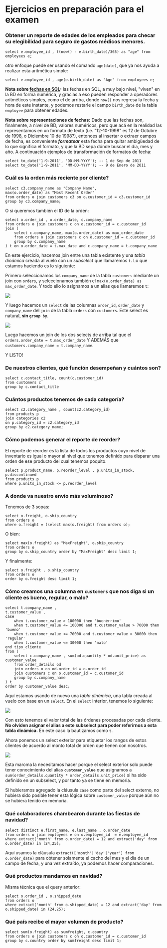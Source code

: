 # Ejercicios en preparación para el examen

### Obtener un reporte de edades de los empleados para checar su elegibilidad para seguro de gastos médicos menores.

`select e.employee_id , ((now() - e.birth_date)/365) as "age" from employees e;`

otro enfoque puede ser usando el comando `age(date)`, que ya nos ayuda a realizar esta aritmética simple:

`select e.employee_id , age(e.birth_date) as "Age" from employees e;`

**Nota sobre [fechas en SQL](https://www.postgresql.org/docs/current/datatype-datetime.html):** las fechas en SQL, a muy bajo nivel, "viven" en la BD en forma numérica, y gracias a eso pueden responder a operadores aritméticos simples, como el de arriba, donde `now()` nos regresa la fecha y hora de este instante, y podemos restarle el campo `birth_date` de la tabla `employee` para obtener edades.

**Nota sobre representaciones de fechas:** Dado que las fechas son, finalmente, a nivel de BD,  valores numéricos, pero que acá en la realidad las representamos en un formato de texto (i.e. "12-10-1998" es 12 de Octubre de 1998, o Diciembre 10 de 1998?), entonces al insertar o extraer campos de fecha, es conveniente _**formatear**_ esta fecha para quitar ambigüedad de lo que significa el formato, y que la BD sepa dónde buscar el día, mes y año. A continuación ejemplos de transformación de formatos de fecha:

```
select to_date('1-9-2011', 'DD-MM-YYYY'); -- 1 de Sep de 2011
select to_date('1-9-2011', 'MM-DD-YYYY'); -- 9 de Enero de 2011
```

### Cuál es la orden más reciente por cliente?

```
select c3.company_name as "Company Name", 
max(o.order_date) as "Most Recent Order" 
from orders o join customers c3 on o.customer_id = c3.customer_id 
group by c3.company_name;
```

O si queremos también el ID de la orden:

```
select o.order_id , o.order_date, c.company_name
from orders o join customers c on o.customer_id = c.customer_id 
join (
	select c.company_name, max(o.order_date) as max_order_date
	from orders o join customers c on o.customer_id = c.customer_id
	group by c.company_name 
) t on o.order_date = t.max_date and c.company_name = t.company_name
```

En este ejercicio, hacemos join entre una tabla existente y una _tabla dinámica_ creada al vuelo con un _subselect_ que llamaremos `t`. Lo que estamos haciendo es lo siguiente:

Primero seleccionamos los `company_name` de la tabla `customers` mediante un join con `orders`, y seleccionamos también el `max(o.order_date) as max_order_date`. Y todo ello lo asignamos a un alias que llamaremos `t`:

![](https://i.imgur.com/tcTALu9.png)

Y luego hacemos un `select` de las columnas `order_id`, `order_date` y `company_name` del `join` de la tabla `orders` con `customers`. Este select es natural, **sin `group by`**.

![](https://i.imgur.com/aiX5jiL.png)

Luego hacemos un join de los dos selects de arriba tal que el `orders.order_date = t.max_order_date` Y ADEMÁS que `customers.company_name = t.company_name`.

Y LISTO!

### De nuestros clientes, qué función desempeñan y cuántos son?
```
select c.contact_title, count(c.customer_id)
from customers c 
group by c.contact_title
```

### Cuántos productos tenemos de cada categoría?
```
select c2.category_name , count(c2.category_id) 
from products p 
join categories c2 
on p.category_id = c2.category_id 
group by c2.category_name;
```

### Cómo podemos generar el reporte de reorder?
El reporte de reorder es la lista de todos los productos cuyo nivel de inventario es igual o mayor al nivel que tenemos definido para disparar una orden de ese producto del cual tenemos poquito.

```
select p.product_name, p.reorder_level , p.units_in_stock, p.discontinued 
from products p
where p.units_in_stock <= p.reorder_level
```

### A donde va nuestro envío más voluminoso?
Tenemos de 3 sopas:

```
select o.freight, o.ship_country 
from orders o 
where o.freight = (select max(o.freight) from orders o);
```

O bien:

```
select max(o.freight) as "MaxFreight", o.ship_country 
from orders o 
group by o.ship_country order by "MaxFreight" desc limit 1;
```

Y finalmente:

```
select o.freight , o.ship_country
from orders o
order by o.freight desc limit 1;
```

### Cómo creamos una columna en `customers` que nos diga si un cliente es bueno, regular, o malo?
```
select t.company_name , 
t.customer_value , 
case 
	when t.customer_value > 100000 then 'buenérrimo' 
	when t.customer_value <= 100000 and t.customer_value > 70000 then 'bueno' 
	when t.customer_value <= 70000 and t.customer_value > 30000 then 'regular' 
	when t.customer_value <= 30000 then 'malo' 
end tipo_cliente
from (
	select c.company_name , sum(od.quantity * od.unit_price) as customer_value
	from order_details od
	join orders o on od.order_id = o.order_id 
	join customers c on o.customer_id = c.customer_id 
	group by c.company_name
) t
order by customer_value desc;
```

Aquí estamos usando de nuevo una _tabla dinámica_, una tabla creada al vuelo con base en un `select`. En el `select` interior, tenemos lo siguiente:

![](https://i.imgur.com/EpBLUOt.png)

Con esto tenemos el valor total de las órdenes procesadas por cada cliente. **No olviden asignar el alias a este subselect para poder referirnos a esta tabla dinámica.** En este caso la bautizamos como `t`.

Ahora ponemos un select exterior para etiquetar los rangos de estos clientes de acuerdo al monto total de orden que tienen con nosotros.

![](https://i.imgur.com/svf8ufK.png)

Esta maroma la necesitamos hacer porque el select exterior solo puede tener conocimiento del alias **`customer_value`** que asignamos a `sum(order_details.quantity * order_details.unit_price)` si ha sido definido en un subselect, y por tanto ya se tiene en memoria.

Si hubieramos agregado la cláusula `case` como parte del select externo, no hubiera sido posible tener esta lógica sobre `customer_value` porque aún no se hubiera tenido en memoria.

### Qué colaboradores chambearon durante las fiestas de navidad?
```
select distinct e.first_name, e.last_name , o.order_date
from orders o join employees e on o.employee_id  = e.employee_id 
where extract('month' from o.order_date) = 12 and extract('day' from o.order_date) in (24,25); 
```

Aquí usamos la cláusula `extract(['month'|'day'|'year'] from o.order_date)` para obtener solamente el cacho del mes y el día de un campo de fecha, y una vez extraído, ya podemos hacer comparaciones.

### Qué productos mandamos en navidad?
Misma técnica que el query anterior:
```
select o.order_id , o.shipped_date 
from orders o
where extract('month' from o.shipped_date) = 12 and extract('day' from o.shipped_date) in (24,25); 
```

### Qué país recibe el mayor volumen de producto?
```
select sum(o.freight) as sumfreight, c.country 
from orders o join customers c on o.customer_id = c.customer_id 
group by c.country order by sumfreight desc limit 1;
```
